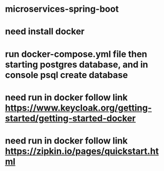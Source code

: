 # microservices-spring-boot
# need install docker
# run docker-compose.yml file then starting postgres database, and in console psql create database
# need run in docker follow link https://www.keycloak.org/getting-started/getting-started-docker
# need run in docker follow link https://zipkin.io/pages/quickstart.html
